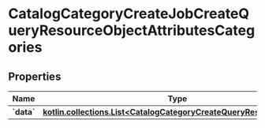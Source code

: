 
# CatalogCategoryCreateJobCreateQueryResourceObjectAttributesCategories

## Properties
| Name | Type | Description | Notes |
| ------------ | ------------- | ------------- | ------------- |
| **&#x60;data&#x60;** | [**kotlin.collections.List&lt;CatalogCategoryCreateQueryResourceObject&gt;**](CatalogCategoryCreateQueryResourceObject.md) |  |  |



